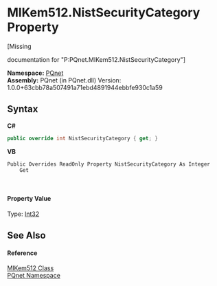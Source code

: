 # MlKem512.NistSecurityCategory Property 
 

\[Missing <summary> documentation for "P:PQnet.MlKem512.NistSecurityCategory"\]

**Namespace:**&nbsp;<a href="fc4f881f-e121-9cf0-ed49-65bf6b5a005d">PQnet</a><br />**Assembly:**&nbsp;PQnet (in PQnet.dll) Version: 1.0.0+63cbb78a507491a71ebd4891944ebbfe930c1a59

## Syntax

**C#**<br />
``` C#
public override int NistSecurityCategory { get; }
```

**VB**<br />
``` VB
Public Overrides ReadOnly Property NistSecurityCategory As Integer
	Get
```

<br />

#### Property Value
Type: <a href="https://docs.microsoft.com/dotnet/api/system.int32" target="_blank" rel="noopener noreferrer">Int32</a>

## See Also


#### Reference
<a href="7af0a3f3-703a-f225-b586-27572c7f839b">MlKem512 Class</a><br /><a href="fc4f881f-e121-9cf0-ed49-65bf6b5a005d">PQnet Namespace</a><br />